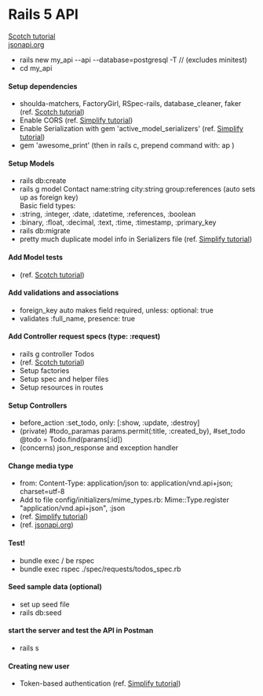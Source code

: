 # Rails 5 API

[Scotch tutorial](https://scotch.io/tutorials/build-a-restful-json-api-with-rails-5-part-one)  
[jsonapi.org](http://jsonapi.org)  

- rails new my_api --api --database=postgresql -T // (excludes minitest)  
- cd my_api  

#### Setup dependencies
- shoulda-matchers, FactoryGirl, RSpec-rails, database_cleaner, faker (ref. [Scotch tutorial](https://scotch.io/tutorials/build-a-restful-json-api-with-rails-5-part-one))  
- Enable CORS (ref. [Simplify tutorial](https://www.simplify.ba/articles/2016/06/18/creating-rails5-api-only-application-following-jsonapi-specification/))  
- Enable Serialization with gem 'active_model_serializers' (ref. [Simplify tutorial](https://www.simplify.ba/articles/2016/06/18/creating-rails5-api-only-application-following-jsonapi-specification/))  
- gem 'awesome_print'  (then in rails c, prepend command with: ap )  


#### Setup Models
- rails db:create  
- rails g model Contact name:string city:string group:references (auto sets up as foreign key)  
Basic field types:  
 - :string, :integer, :date, :datetime, :references, :boolean  
 - :binary, :float, :decimal, :text, :time, :timestamp, :primary_key  
 - rails db:migrate  
 - pretty much duplicate model info in Serializers file (ref. [Simplify tutorial](https://www.simplify.ba/articles/2016/06/18/creating-rails5-api-only-application-following-jsonapi-specification/))  

#### Add Model tests
 - (ref. [Scotch tutorial](https://scotch.io/tutorials/build-a-restful-json-api-with-rails-5-part-one))  

#### Add validations and associations
- foreign_key auto makes field required, unless: optional: true  
- validates :full_name, presence: true  




#### Add Controller request specs (type: :request)
- rails g controller Todos  
- (ref. [Scotch tutorial](https://scotch.io/tutorials/build-a-restful-json-api-with-rails-5-part-one))  
- Setup factories  
- Setup spec and helper files  
- Setup resources in routes  


#### Setup Controllers
- before_action :set_todo, only: [:show, :update, :destroy]  
- (private) #todo_paramas params.permit(:title, :created_by), #set_todo @todo = Todo.find(params[:id])  
- (concerns) json_response and exception handler  

#### Change media type
- from: Content-Type: application/json to: application/vnd.api+json; charset=utf-8  
- Add to file config/initializers/mime_types.rb: Mime::Type.register "application/vnd.api+json", :json  
- (ref. [Simplify tutorial](https://www.simplify.ba/articles/2016/06/18/creating-rails5-api-only-application-following-jsonapi-specification/))  
- (ref. [jsonapi.org](http://jsonapi.org))  



#### Test!
- bundle exec / be rspec  
- bundle exec rspec ./spec/requests/todos_spec.rb  


#### Seed sample data (optional)
- set up seed file  
- rails db:seed  


#### start the server and test the API in Postman
- rails s  

#### Creating new user
- Token-based authentication (ref. [Simplify tutorial](https://www.simplify.ba/articles/2016/06/18/creating-rails5-api-only-application-following-jsonapi-specification/))  
